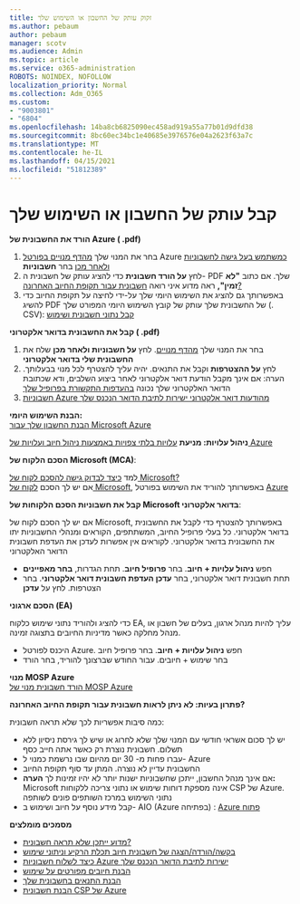```yaml
---
title: זקוק עותק של החשבון או השימוש שלך
ms.author: pebaum
author: pebaum
manager: scotv
ms.audience: Admin
ms.topic: article
ms.service: o365-administration
ROBOTS: NOINDEX, NOFOLLOW
localization_priority: Normal
ms.collection: Adm_O365
ms.custom:
- "9003801"
- "6804"
ms.openlocfilehash: 14ba8cb6825090ec458ad919a55a77b01d9dfd38
ms.sourcegitcommit: 8bc60ec34bc1e40685e3976576e04a2623f63a7c
ms.translationtype: MT
ms.contentlocale: he-IL
ms.lasthandoff: 04/15/2021
ms.locfileid: "51812389"
---
```

# <a name="get-a-copy-of-your-bill-or-usage"></a>קבל עותק של החשבון או השימוש שלך

**הורד את החשבונית של Azure ( .pdf)**

1. בחר את המנוי שלך [מהדף מנויים בפורטל](https://portal.azure.com/#blade/Microsoft_Azure_Billing/SubscriptionsBlade) Azure [כמשתמש בעל גישה לחשבוניות ולאחר מכן](https://docs.microsoft.com/azure/cost-management-billing/manage/manage-billing-access?WT.mc_id=Portal-Microsoft_Azure_Support) בחר **חשבוניות**
2. לחץ **על הורד חשבונית** כדי להציג עותק של חשבונית ה- PDF שלך. אם כתוב **"לא זמין",** ראה מדוע איני רואה [חשבונית עבור תקופת החיוב האחרונה?](https://docs.microsoft.com/azure/cost-management-billing/manage/download-azure-invoice-daily-usage-date?WT.mc_id=Portal-Microsoft_Azure_Support#noinvoice)
3. באפשרותך גם להציג את השימוש היומי שלך על-ידי לחיצה על תקופת החיוב כדי להשיג PDF של החשבונית שלך עותק של קובץ השימוש היומי המפורט שלך (. CSV): [קבל נתוני חשבונית ושימוש](https://docs.microsoft.com/azure/cost-management-billing/manage/download-azure-invoice-daily-usage-date?WT.mc_id=Portal-Microsoft_Azure_Support)

**קבל את החשבונית בדואר אלקטרוני ( .pdf)**

1. בחר את המנוי שלך [מהדף מנויים](https://ms.portal.azure.com/#blade/Microsoft_Azure_Billing/SubscriptionsBlade). לחץ **על חשבוניות ולאחר מכן** שלח את **החשבונית שלי בדואר אלקטרוני**
2. לחץ **על ההצטרפות** וקבל את התנאים. יהיה עליך להצטרף לכל מנוי בבעלותך. הערה: אם אינך מקבל הודעת דואר אלקטרוני לאחר ביצוע השלבים, ודא שכתובת הדואר האלקטרוני שלך נכונה [בהעדפות התקשורת בפרופיל שלך](https://account.windowsazure.com/profile)
3. [חשבוניות Azure מהודעות דואר אלקטרוני ישירות לתיבת הדואר הנכנס שלך](https://azure.microsoft.com/blog/azure-email-invoices/)

**הבנת השימוש היומי:**  
 [הבנת החשבון שלך עבור Microsoft Azure](https://docs.microsoft.com/azure/cost-management-billing/understand/review-individual-bill?WT.mc_id=Portal-Microsoft_Azure_Support)  

**ניהול עלויות: מניעת** [עלויות בלתי צפויות באמצעות ניהול חיוב ועלויות של Azure](https://docs.microsoft.com/azure/cost-management-billing/manage/getting-started?WT.mc_id=Portal-Microsoft_Azure_Support)  

**הסכם הלקוח של Microsoft (MCA)**:

למד  [כיצד לבדוק גישה להסכם לקוח של Microsoft?](https://docs.microsoft.com/azure/cost-management-billing/manage/download-azure-invoice-daily-usage-date?WT.mc_id=Portal-Microsoft_Azure_Support#check-access-to-a-microsoft-customer-agreement)  
אם יש לך הסכם [לקוח של Microsoft](https://docs.microsoft.com/azure/cost-management-billing/manage/download-azure-invoice-daily-usage-date?WT.mc_id=Portal-Microsoft_Azure_Support#check-access-to-a-microsoft-customer-agreement), באפשרותך להוריד את השימוש בפורטל [Azure](https://portal.azure.com/)

**קבל את חשבוניות הסכם הלקוחות של Microsoft בדואר אלקטרוני**:

אם יש לך הסכם לקוח של Microsoft, באפשרותך להצטרף כדי לקבל את החשבונית בדואר אלקטרוני. כל בעלי פרופיל החיוב, המשתתפים, הקוראים ומנהלי החשבוניות יתו את החשבונית בדואר אלקטרוני. לקוראים אין אפשרות לעדכן את העדפת חשבונית הדואר האלקטרוני

- חפש **ניהול עלויות + חיוב**. בחר **פרופיל חיוב**. תחת הגדרות, **בחר מאפיינים**
- תחת חשבונית דואר אלקטרוני, בחר **עדכן העדפת חשבונית דואר אלקטרוני**. בחר הצטרפות. לחץ על **עדכן**

**הסכם ארגוני (EA)**

כדי להציג ולהוריד נתוני שימוש כלקוח EA, עליך להיות מנהל ארגון, בעלים של חשבון או מנהל מחלקה כאשר מדיניות החיובים בתצוגה זמינה.

- היכנס לפורטל Azure. חפש **ניהול עלויות + חיוב**. בחר פרופיל חיוב
- בחר שימוש + חיובים. עבור החודש שברצונך להוריד, בחר הורד

**מנוי MOSP Azure**  
[הורד חשבונית מנוי של MOSP Azure](https://docs.microsoft.com/azure/cost-management-billing/understand/download-azure-invoice?WT.mc_id=Portal-Microsoft_Azure_Support#download-your-mosp-azure-subscription-invoice)

**פתרון בעיות: לא ניתן לראות חשבונית עבור תקופת החיוב האחרונה?**

כמה סיבות אפשריות לכך שלא תראה חשבונית:

- יש לך סכום אשראי חודשי עם המנוי שלך שלא לחרוג או שיש לך גירסת ניסיון ללא תשלום. חשבונית נוצרת רק כאשר אתה חייב כסף
- עברו פחות מ- 30 יום מהיום שבו נרשמת כמנוי ל- Azure
- החשבונית עדיין לא נוצרה. המתן עד סוף תקופת החיוב
- אם אינך מנהל החשבון, ייתכן שחשבוניות ישנות יותר לא יהיו זמינות לך **הערה:** Microsoft אינה מספקת דוחות שימוש או נתוני צריכה ללקוחות CSP של Azure. נתוני השימוש במרכז השותפים פונים לשותפה
- קבל מידע נוסף על חיוב ושימוש ב- AIO (Azure בפתיחה) : [Azure פתוח](https://azure.microsoft.com/offers/ms-azr-0111p/)

**מסמכים מומלצים**

- [מדוע ייתכן שלא תראה חשבונית?](https://docs.microsoft.com/azure/cost-management-billing/understand/download-azure-invoice?WT.mc_id=Portal-Microsoft_Azure_Support#noinvoice)
- [בקשה/הורדה/הצגה של חשבונית חיוב תכלת הרקיע וניתוני שימוש](https://docs.microsoft.com/azure/cost-management-billing/manage/download-azure-invoice-daily-usage-date?WT.mc_id=Portal-Microsoft_Azure_Support)
- [כיצד לשלוח חשבוניות Azure ישירות לתיבת הדואר הנכנס שלך](https://docs.microsoft.com/azure/cost-management-billing/manage/download-azure-invoice-daily-usage-date?WT.mc_id=Portal-Microsoft_Azure_Support)
- [הבנת חיובים מפורטים על שימוש](https://docs.microsoft.com/azure/cost-management-billing/understand/review-individual-bill?WT.mc_id=Portal-Microsoft_Azure_Support#csv)
- [הבנת התנאים בחשבונית שלך](https://docs.microsoft.com/azure/cost-management-billing/understand/understand-invoice?WT.mc_id=Portal-Microsoft_Azure_Support)
- [הבנת חשבונית CSP של Azure](https://docs.microsoft.com/partner-center/azure-plan-lp?WT.mc_id=Portal-Microsoft_Azure_Support)
